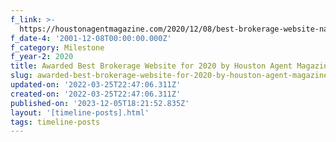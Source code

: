 ```yaml
---
f_link: >-
  https://houstonagentmagazine.com/2020/12/08/best-brokerage-website-nan-and-company-properties/
f_date-4: '2001-12-08T00:00:00.000Z'
f_category: Milestone
f_year-2: 2020
title: Awarded Best Brokerage Website for 2020 by Houston Agent Magazine
slug: awarded-best-brokerage-website-for-2020-by-houston-agent-magazine
updated-on: '2022-03-25T22:47:06.311Z'
created-on: '2022-03-25T22:47:06.311Z'
published-on: '2023-12-05T18:21:52.835Z'
layout: '[timeline-posts].html'
tags: timeline-posts
---
```




